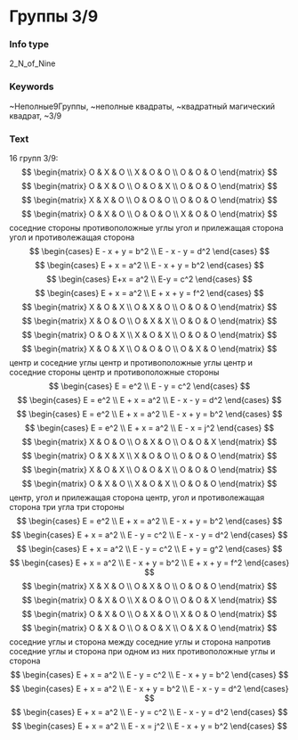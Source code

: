 # Группы 3/9
### Info type
2_N_of_Nine
### Keywords
~Неполные9Группы, ~неполные квадраты, ~квадратный магический квадрат, ~3/9
### Text
16 групп 3/9:
$$
\begin{matrix}
O & X & O \\
X & O & O \\
O & O & O
\end{matrix}
$$
$$
\begin{matrix}
O & X & O \\
O & O & X \\
O & O & O
\end{matrix}
$$
$$
\begin{matrix}
X & X & O \\
O & O & O \\
O & O & O
\end{matrix}
$$
$$
\begin{matrix}
O & X & O \\
O & O & O \\
X & O & O
\end{matrix}
$$
соседние стороны
противоположные углы
угол и прилежащая сторона
угол и противолежащая сторона
$$
\begin{cases}
E - x + y = b^2 \\
E - x - y = d^2
\end{cases}
$$
$$
\begin{cases}
E + x = a^2 \\
E - x + y = b^2
\end{cases}
$$
$$
\begin{cases}
E+x = a^2 \\
E-y = c^2
\end{cases}
$$
$$
\begin{cases}
E + x = a^2 \\
E + x + y = f^2
\end{cases}
$$
$$
\begin{matrix}
X & O & X \\
O & X & O \\
O & O & O
\end{matrix}
$$
$$
\begin{matrix}
X & O & O \\
O & X & X \\
O & O & O
\end{matrix}
$$
$$
\begin{matrix}
O & O & X \\
X & O & X \\
O & O & O
\end{matrix}
$$
$$
\begin{matrix}
X & O & X \\
O & O & O \\
O & X & O
\end{matrix}
$$
центр и
соседние углы
центр и
противоположные углы
центр и
соседние стороны
центр и
противоположные стороны
$$
\begin{cases}
E = e^2 \\
E - y = c^2
\end{cases}
$$
$$
\begin{cases}
E = e^2 \\
E + x = a^2 \\
E - x - y = d^2
\end{cases}
$$
$$
\begin{cases}
E = e^2 \\
E + x = a^2 \\
E - x + y = b^2
\end{cases}
$$
$$
\begin{cases}
E = e^2 \\
E + x = a^2 \\
E - x = j^2
\end{cases}
$$
$$
\begin{matrix}
X & O & O \\
O & X & O \\
O & O & X
\end{matrix}
$$
$$
\begin{matrix}
O & X & X \\
X & O & O \\
O & O & O
\end{matrix}
$$
$$
\begin{matrix}
X & O & X \\
O & O & X \\
O & O & O
\end{matrix}
$$
$$
\begin{matrix}
O & X & O \\
X & O & X \\
O & O & O
\end{matrix}
$$
центр, угол и
прилежащая сторона
центр, угол и
противолежащая сторона
три угла
три стороны
$$
\begin{cases}
E = e^2 \\
E + x = a^2 \\
E - x + y = b^2
\end{cases}
$$
$$
\begin{cases}
E + x = a^2 \\
E - y = c^2 \\
E - x - y = d^2
\end{cases}
$$
$$
\begin{cases}
E + x = a^2 \\
E - y = c^2 \\
E + y = g^2
\end{cases}
$$
$$
\begin{cases}
E + x = a^2 \\
E - x + y = b^2 \\
E + x + y = f^2
\end{cases}
$$
$$
\begin{matrix}
X & X & O \\
O & X & O \\
O & O & O
\end{matrix}
$$
$$
\begin{matrix}
O & X & O \\
X & O & O \\
O & O & X
\end{matrix}
$$
$$
\begin{matrix}
O & X & O \\
O & X & O \\
X & O & O
\end{matrix}
$$
$$
\begin{matrix}
O & X & O \\
O & O & X \\
O & X & O
\end{matrix}
$$
соседние углы и
сторона между
соседние углы и
сторона напротив
соседние углы и
сторона при одном из них
противоположные углы и сторона
$$
\begin{cases}
E + x = a^2 \\
E - y = c^2 \\
E - x + y = b^2
\end{cases}
$$
$$
\begin{cases}
E + x = a^2 \\
E - x + y = b^2 \\
E - x - y = d^2
\end{cases}
$$
$$
\begin{cases}
E + x = a^2 \\
E - y = c^2 \\
E - x - y = d^2
\end{cases}
$$
$$
\begin{cases}
E + x = a^2 \\
E - x = j^2 \\
E - x + y = b^2
\end{cases}
$$
```

